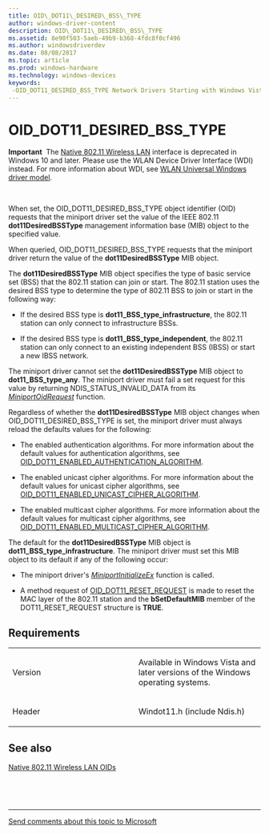 ```yaml
---
title: OID\_DOT11\_DESIRED\_BSS\_TYPE
author: windows-driver-content
description: OID\_DOT11\_DESIRED\_BSS\_TYPE
ms.assetid: 8e90f503-5aeb-49b9-b368-4fdc8f0cf496
ms.author: windowsdriverdev
ms.date: 08/08/2017
ms.topic: article
ms.prod: windows-hardware
ms.technology: windows-devices
keywords: 
 -OID_DOT11_DESIRED_BSS_TYPE Network Drivers Starting with Windows Vista
---
```


# OID\_DOT11\_DESIRED\_BSS\_TYPE


**Important**  The [Native 802.11 Wireless LAN](https://msdn.microsoft.com/library/windows/hardware/ff560690) interface is deprecated in Windows 10 and later. Please use the WLAN Device Driver Interface (WDI) instead. For more information about WDI, see [WLAN Universal Windows driver model](https://msdn.microsoft.com/library/windows/hardware/dn897672).

 

When set, the OID\_DOT11\_DESIRED\_BSS\_TYPE object identifier (OID) requests that the miniport driver set the value of the IEEE 802.11 **dot11DesiredBSSType** management information base (MIB) object to the specified value.

When queried, OID\_DOT11\_DESIRED\_BSS\_TYPE requests that the miniport driver return the value of the **dot11DesiredBSSType** MIB object.

The **dot11DesiredBSSType** MIB object specifies the type of basic service set (BSS) that the 802.11 station can join or start. The 802.11 station uses the desired BSS type to determine the type of 802.11 BSS to join or start in the following way:

-   If the desired BSS type is **dot11\_BSS\_type\_infrastructure**, the 802.11 station can only connect to infrastructure BSSs.

-   If the desired BSS type is **dot11\_BSS\_type\_independent**, the 802.11 station can only connect to an existing independent BSS (IBSS) or start a new IBSS network.

The miniport driver cannot set the **dot11DesiredBSSType** MIB object to **dot11\_BSS\_type\_any**. The miniport driver must fail a set request for this value by returning NDIS\_STATUS\_INVALID\_DATA from its [*MiniportOidRequest*](https://msdn.microsoft.com/library/windows/hardware/ff559416) function.

Regardless of whether the **dot11DesiredBSSType** MIB object changes when OID\_DOT11\_DESIRED\_BSS\_TYPE is set, the miniport driver must always reload the defaults values for the following:

-   The enabled authentication algorithms. For more information about the default values for authentication algorithms, see [OID\_DOT11\_ENABLED\_AUTHENTICATION\_ALGORITHM](oid-dot11-enabled-authentication-algorithm.md).

-   The enabled unicast cipher algorithms. For more information about the default values for unicast cipher algorithms, see [OID\_DOT11\_ENABLED\_UNICAST\_CIPHER\_ALGORITHM](oid-dot11-enabled-unicast-cipher-algorithm.md).

-   The enabled multicast cipher algorithms. For more information about the default values for multicast cipher algorithms, see [OID\_DOT11\_ENABLED\_MULTICAST\_CIPHER\_ALGORITHM](oid-dot11-enabled-multicast-cipher-algorithm.md).

The default for the **dot11DesiredBSSType** MIB object is **dot11\_BSS\_type\_infrastructure**. The miniport driver must set this MIB object to its default if any of the following occur:

-   The miniport driver's [*MiniportInitializeEx*](https://msdn.microsoft.com/library/windows/hardware/ff559389) function is called.

-   A method request of [OID\_DOT11\_RESET\_REQUEST](oid-dot11-reset-request.md) is made to reset the MAC layer of the 802.11 station and the **bSetDefaultMIB** member of the DOT11\_RESET\_REQUEST structure is **TRUE**.

Requirements
------------

<table>
<colgroup>
<col width="50%" />
<col width="50%" />
</colgroup>
<tbody>
<tr class="odd">
<td><p>Version</p></td>
<td><p>Available in Windows Vista and later versions of the Windows operating systems.</p></td>
</tr>
<tr class="even">
<td><p>Header</p></td>
<td>Windot11.h (include Ndis.h)</td>
</tr>
</tbody>
</table>

## See also


[Native 802.11 Wireless LAN OIDs](https://msdn.microsoft.com/library/windows/hardware/ff560691)

 

 


--------------------
[Send comments about this topic to Microsoft](mailto:wsddocfb@microsoft.com?subject=Documentation%20feedback%20%5Bnetvista\netvista%5D:%20OID_DOT11_DESIRED_BSS_TYPE%20%20RELEASE:%20%288/8/2017%29&body=%0A%0APRIVACY%20STATEMENT%0A%0AWe%20use%20your%20feedback%20to%20improve%20the%20documentation.%20We%20don't%20use%20your%20email%20address%20for%20any%20other%20purpose,%20and%20we'll%20remove%20your%20email%20address%20from%20our%20system%20after%20the%20issue%20that%20you're%20reporting%20is%20fixed.%20While%20we're%20working%20to%20fix%20this%20issue,%20we%20might%20send%20you%20an%20email%20message%20to%20ask%20for%20more%20info.%20Later,%20we%20might%20also%20send%20you%20an%20email%20message%20to%20let%20you%20know%20that%20we've%20addressed%20your%20feedback.%0A%0AFor%20more%20info%20about%20Microsoft's%20privacy%20policy,%20see%20http://privacy.microsoft.com/default.aspx. "Send comments about this topic to Microsoft")


